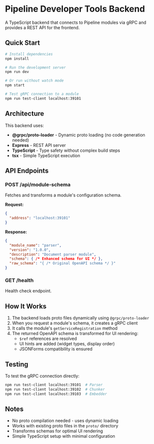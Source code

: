 # Pipeline Developer Tools Backend

A TypeScript backend that connects to Pipeline modules via gRPC and provides a REST API for the frontend.

## Quick Start

```bash
# Install dependencies
npm install

# Run the development server
npm run dev

# Or run without watch mode
npm start

# Test gRPC connection to a module
npm run test-client localhost:39101
```

## Architecture

This backend uses:
- **@grpc/proto-loader** - Dynamic proto loading (no code generation needed)
- **Express** - REST API server
- **TypeScript** - Type safety without complex build steps
- **tsx** - Simple TypeScript execution

## API Endpoints

### POST /api/module-schema
Fetches and transforms a module's configuration schema.

**Request:**
```json
{
  "address": "localhost:39101"
}
```

**Response:**
```json
{
  "module_name": "parser",
  "version": "1.0.0",
  "description": "Document parser module",
  "schema": { /* Enhanced schema for UI */ },
  "raw_schema": "{ /* Original OpenAPI schema */ }"
}
```

### GET /health
Health check endpoint.

## How It Works

1. The backend loads proto files dynamically using `@grpc/proto-loader`
2. When you request a module's schema, it creates a gRPC client
3. It calls the module's `getServiceRegistration` method
4. The returned OpenAPI schema is transformed for UI rendering:
   - `$ref` references are resolved
   - UI hints are added (widget types, display order)
   - JSONForms compatibility is ensured

## Testing

To test the gRPC connection directly:
```bash
npm run test-client localhost:39101  # Parser
npm run test-client localhost:39102  # Chunker
npm run test-client localhost:39103  # Embedder
```

## Notes

- No proto compilation needed - uses dynamic loading
- Works with existing proto files in the `proto/` directory
- Transforms schemas for optimal UI rendering
- Simple TypeScript setup with minimal configuration